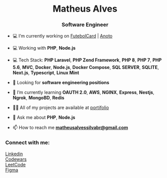 <h1 align="center">Matheus Alves</h1>
<h3 align="center">Software Engineer</h3>

- 💻 I’m currently working on [FutebolCard](https://www.futebolcard.com/) | [Anoto](https://github.com/Anoto-ecossistem)

- 💻 Working with **PHP**, **Node.js**
  
- 💻 Tech Stack: **PHP Laravel**, **PHP Zend Framework**, **PHP 8**, **PHP 7**, **PHP 5.6**, **MVC**, **Docker**, **Node.js**, **Docker Compose**, **SQL SERVER**, **SQLITE**, **Next.js**, **Typescript**, **Linux Mint**

- 🔭 Looking for **software engineering positions**

- 🌱 I’m currently learning **OAUTH 2.0**, **AWS**, **NGINX**, **Express**, **Nestjs**, **Ngrok**, **MongoBD**, **Redis** 

- 👨‍💻 All of my projects are available at [portifolio](https://portifolio-chi-orpin-12.vercel.app/)

- 💬 Ask me about **PHP**, **Node.js**

- 📫 How to reach me **matheusalvessilvabr@gmail.com**

<h3 align="left">Connect with me:</h3>

[Linkedin](https://www.linkedin.com/in/matheus-alves-4a2b03231)<br>
[Codewars](https://www.codewars.com/users/MatheusAlvesPereira)<br>
[LeetCode](https://leetcode.com/u/MatheusAlvesPereira/)<br>
[Figma](https://www.figma.com/@Matheusalvess)
